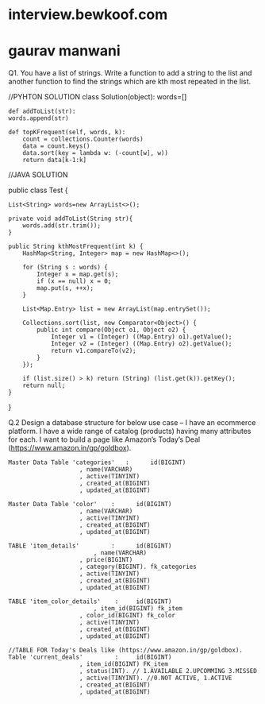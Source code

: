 # interview.bewkoof.com
# gaurav manwani

Q1. You have a list of strings. Write a function to add a string to the list and another function
to find the strings which are kth most repeated in the list.


//PYHTON SOLUTION
class Solution(object):
	words=[]
	
    def addToList(str):
	words.append(str)

    def topKFrequent(self, words, k):
        count = collections.Counter(words)
        data = count.keys()
        data.sort(key = lambda w: (-count[w], w))
        return data[k-1:k]
	
	
//JAVA SOLUTION

public class Test {

    List<String> words=new ArrayList<>();

    private void addToList(String str){
        words.add(str.trim());
    }

    public String kthMostFrequent(int k) {
        HashMap<String, Integer> map = new HashMap<>();

        for (String s : words) {
            Integer x = map.get(s);
            if (x == null) x = 0;
            map.put(s, ++x);
        }

        List<Map.Entry> list = new ArrayList(map.entrySet());

        Collections.sort(list, new Comparator<Object>() {
            public int compare(Object o1, Object o2) {
                Integer v1 = (Integer) ((Map.Entry) o1).getValue();
                Integer v2 = (Integer) ((Map.Entry) o2).getValue();
                return v1.compareTo(v2);
            }
        });

        if (list.size() > k) return (String) (list.get(k)).getKey();
        return null;
    }
}


Q.2 Design a database structure for below use case –
I have an ecommerce platform. I have a wide range of catalog (products) having many attributes
for each. I want to build a page like Amazon’s Today’s Deal (https://www.amazon.in/gp/goldbox).


	Master Data Table 'categories'	 :  	id(BIGINT)
						, name(VARCHAR)
						, active(TINYINT)
						, created_at(BIGINT)
						, updated_at(BIGINT)
						
	Master Data Table 'color'	 :  	id(BIGINT)
						, name(VARCHAR)
						, active(TINYINT)
						, created_at(BIGINT)
						, updated_at(BIGINT)
		    
	TABLE 'item_details' 		 :  	id(BIGINT)
		    				, name(VARCHAR)
						, price(BIGINT)
						, category(BIGINT). fk_categories
						, active(TINYINT)
						, created_at(BIGINT)
						, updated_at(BIGINT)
						
	TABLE 'item_color_details'	  : 	id(BIGINT)
		    				, item_id(BIGINT) fk_item
						, color_id(BIGINT) fk_color
						, active(TINYINT)
						, created_at(BIGINT)
						, updated_at(BIGINT)
	
	//TABLE FOR Today's Deals like (https://www.amazon.in/gp/goldbox).
	Table 'current_deals'		  :  	id(BIGINT)
						, item_id(BIGINT) FK_item 
						, status(INT). // 1.AVAILABLE 2.UPCOMMING 3.MISSED
						, active(TINYINT). //0.NOT ACTIVE, 1.ACTIVE
						, created_at(BIGINT)
						, updated_at(BIGINT)
